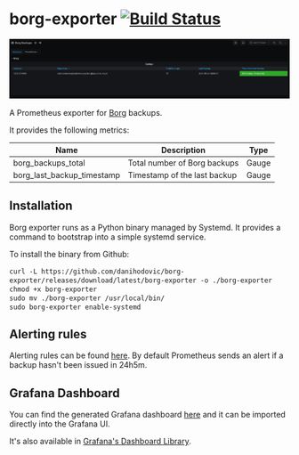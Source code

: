 # borg-exporter [![Build Status](https://ci.depode.com/api/badges/danihodovic/borg-exporter/status.svg)](https://ci.depode.com/danihodovic/borg-exporter)

![Dashboard](./images/borg_grafana_dashboard.png)

A Prometheus exporter for [Borg](https://github.com/borgbackup/borg) backups.

It provides the following metrics:

Name     | Description | Type
---------|-------------|----
borg_backups_total | Total number of Borg backups | Gauge
borg_last_backup_timestamp | Timestamp of the last backup | Gauge

## Installation

Borg exporter runs as a Python binary managed by Systemd. It provides a command
to bootstrap into a simple systemd service.

To install the binary from Github:
```
curl -L https://github.com/danihodovic/borg-exporter/releases/download/latest/borg-exporter -o ./borg-exporter
chmod +x borg-exporter
sudo mv ./borg-exporter /usr/local/bin/
sudo borg-exporter enable-systemd
```

## Alerting rules

Alerting rules can be found [here](./borg-mixin/prometheus-alerts.yaml). By
default Prometheus sends an alert if a backup hasn't been issued in 24h5m.

## Grafana Dashboard

You can find the generated Grafana dashboard [here](./borg-mixin/dashboards_out/dashboard.json) and it can be imported directly into the Grafana UI.

It's also available in [Grafana's Dashboard Library](https://grafana.com/grafana/dashboards/14489).
